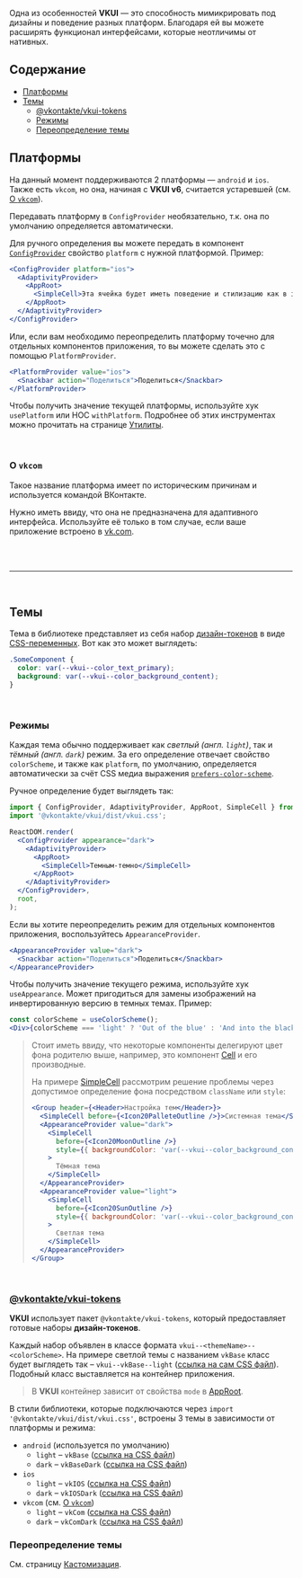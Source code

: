 Одна из особенностей **VKUI** — это способность мимикрировать под дизайны и поведение разных
платформ. Благодаря ей вы можете расширять функционал интерфейсами, которые неотличимы от нативных.

## Содержание

- <a href={{anchor}}>Платформы</a>
- <a href={{anchor}}>Темы</a>
  - <a href={{anchor}}>@vkontakte/vkui-tokens</a>
  - <a href={{anchor}}>Режимы</a>
  - <a href={{anchor}}>Переопределение темы</a>

## Платформы

На данный момент поддерживаются 2 платформы — `android` и `ios`. Также есть `vkcom`, но она, начиная
с **VKUI v6**, считается устаревшей (см. <a href={{anchor}}>О `vkcom`</a>).

Передавать платформу в `ConfigProvider` необязательно, т.к. она по умолчанию определяется
автоматически.

Для ручного определения вы можете передать в компонент [`ConfigProvider`](#/ConfigProvider) свойство
`platform` с нужной платформой. Пример:

```jsx static
<ConfigProvider platform="ios">
  <AdaptivityProvider>
    <AppRoot>
      <SimpleCell>Эта ячейка будет иметь поведение и стилизацию как в iOS</SimpleCell>
    </AppRoot>
  </AdaptivityProvider>
</ConfigProvider>
```

Или, если вам необходимо переопределить платформу точечно для отдельных компонентов приложения, то
вы можете сделать это с помощью `PlatformProvider`.

```jsx static
<PlatformProvider value="ios">
  <Snackbar action="Поделиться">Поделиться</Snackbar>
</PlatformProvider>
```

Чтобы получить значение текущей платформы, используйте хук `usePlatform` или HOC `withPlatform`.
Подробнее об этих инструментах можно прочитать на странице [Утилиты](#/Utils).

<br/>

### О `vkcom`

Такое название платформа имеет по историческим причинам и используется командой ВКонтакте.

Нужно иметь ввиду, что она не предназначена для адаптивного интерфейса. Используйте её только в том
случае, если ваше приложение встроено в [vk.com](https://vk.com).

<br/><br/><hr/><br/>

## Темы

Тема в библиотеке представляет из себя набор [дизайн-токенов](https://foundation.mozilla.org/en/docs/design/websites/design-tokens/)
в виде [CSS-переменных](https://developer.mozilla.org/en-US/docs/Web/CSS/--*). Вот как это может
выглядеть:

```css static
.SomeComponent {
  color: var(--vkui--color_text_primary);
  background: var(--vkui--color_background_content);
}
```

<br/>

### Режимы

Каждая тема обычно поддерживает как <i>светлый (англ. `light`)</i>, так и <i>тёмный (англ. `dark`)</i> режим.
За его определение отвечает свойство `colorScheme`, и также как `platform`, по умолчанию, определяется
автоматически за счёт CSS медиа выражения [`prefers-color-scheme`](https://developer.mozilla.org/en-US/docs/Web/CSS/@media/prefers-color-scheme).

Ручное определение будет выглядеть так:

```jsx static
import { ConfigProvider, AdaptivityProvider, AppRoot, SimpleCell } from '@vkontakte/vkui';
import '@vkontakte/vkui/dist/vkui.css';

ReactDOM.render(
  <ConfigProvider appearance="dark">
    <AdaptivityProvider>
      <AppRoot>
        <SimpleCell>Темным-темно</SimpleCell>
      </AppRoot>
    </AdaptivityProvider>
  </ConfigProvider>,
  root,
);
```

Если вы хотите переопределить режим для отдельных компонентов приложения, воспользуйтесь
`AppearanceProvider`.

```jsx static
<AppearanceProvider value="dark">
  <Snackbar action="Поделиться">Поделиться</Snackbar>
</AppearanceProvider>
```

Чтобы получить значение текущего режима, используйте хук `useAppearance`. Может пригодиться для
замены изображений на инвертированную версию в темных темах. Пример:

```jsx static
const colorScheme = useColorScheme();
<Div>{colorScheme === 'light' ? 'Out of the blue' : 'And into the black'}</Div>;
```

> Стоит иметь ввиду, что некоторые компоненты делегируют цвет фона родителю выше, например, это
> компонент [Cell](#/Cell) и его производные.
>
> На примере [SimpleCell](#/SimpleCell) рассмотрим решение проблемы через допустимое определение
> фона посредством `className` или `style`:
>
> ```jsx static
> <Group header={<Header>Настройка тем</Header>}>
>   <SimpleCell before={<Icon20PalleteOutline />}>Системная тема</SimpleCell>
>   <AppearanceProvider value="dark">
>     <SimpleCell
>       before={<Icon20MoonOutline />}
>       style={{ backgroundColor: 'var(--vkui--color_background_content)' }}
>     >
>       Тёмная тема
>     </SimpleCell>
>   </AppearanceProvider>
>   <AppearanceProvider value="light">
>     <SimpleCell
>       before={<Icon20SunOutline />}
>       style={{ backgroundColor: 'var(--vkui--color_background_content)' }}
>     >
>       Светлая тема
>     </SimpleCell>
>   </AppearanceProvider>
> </Group>
> ```

<br/>

### [@vkontakte/vkui-tokens](https://github.com/VKCOM/vkui-tokens)

**VKUI** использует пакет `@vkontakte/vkui-tokens`, который предоставляет готовые наборы **дизайн-токенов**.

Каждый набор объявлен в классе формата `vkui--<themeName>--<colorScheme>`. На примере светлой темы
с названием `vkBase` класс будет выглядеть так – `vkui--vkBase--light` ([ссылка на сам CSS файл](https://unpkg.com/@vkontakte/vkui-tokens@4/themes/vkBase/cssVars/declarations/onlyVariablesLocal.css)).
Подобный класс выставляется на контейнер приложения.

> В **VKUI** контейнер зависит от свойства `mode` в [AppRoot](#/AppRoot).

В стили библиотеки, которые подключаются через `import '@vkontakte/vkui/dist/vkui.css'`, встроены 3
темы в зависимости от платформы и режима:

- `android` (используется по умолчанию)
  - `light` – `vkBase` ([ссылка на CSS файл](https://unpkg.com/@vkontakte/vkui-tokens@4/themes/vkBase/cssVars/declarations/onlyVariablesLocal.css))
  - `dark` – `vkBaseDark` ([ссылка на CSS файл](https://unpkg.com/@vkontakte/vkui-tokens@4/themes/vkBaseDark/cssVars/declarations/onlyVariablesLocal.css))
- `ios`
  - `light` – `vkIOS` ([ссылка на CSS файл](https://unpkg.com/@vkontakte/vkui-tokens@4/themes/vkIOS/cssVars/declarations/onlyVariablesLocal.css))
  - `dark` – `vkIOSDark` ([ссылка на CSS файл](https://unpkg.com/@vkontakte/vkui-tokens@4/themes/vkIOSDark/cssVars/declarations/onlyVariablesLocal.css))
- `vkcom` (см. <a href={{anchor}}>О `vkcom`</a>)
  - `light` – `vkCom` ([ссылка на CSS файл](https://unpkg.com/@vkontakte/vkui-tokens@4/themes/vkCom/cssVars/declarations/onlyVariablesLocal.css))
  - `dark` – `vkComDark` ([ссылка на CSS файл](https://unpkg.com/@vkontakte/vkui-tokens@4/themes/vkComDark/cssVars/declarations/onlyVariablesLocal.css))

### Переопределение темы

См. страницу [Кастомизация](#/Customize).
